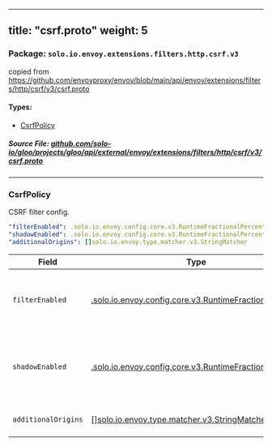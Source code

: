 
---
title: "csrf.proto"
weight: 5
---

<!-- Code generated by solo-kit. DO NOT EDIT. -->


### Package: `solo.io.envoy.extensions.filters.http.csrf.v3`  
copied from https://github.com/envoyproxy/envoy/blob/main/api/envoy/extensions/filters/http/csrf/v3/csrf.proto


 
#### Types:


- [CsrfPolicy](#csrfpolicy)
  



##### Source File: [github.com/solo-io/gloo/projects/gloo/api/external/envoy/extensions/filters/http/csrf/v3/csrf.proto](https://github.com/solo-io/gloo/blob/master/projects/gloo/api/external/envoy/extensions/filters/http/csrf/v3/csrf.proto)





---
### CsrfPolicy

 
CSRF filter config.

```yaml
"filterEnabled": .solo.io.envoy.config.core.v3.RuntimeFractionalPercent
"shadowEnabled": .solo.io.envoy.config.core.v3.RuntimeFractionalPercent
"additionalOrigins": []solo.io.envoy.type.matcher.v3.StringMatcher

```

| Field | Type | Description |
| ----- | ---- | ----------- | 
| `filterEnabled` | [.solo.io.envoy.config.core.v3.RuntimeFractionalPercent](../../../../../../config/core/v3/base.proto.sk/#runtimefractionalpercent) | Specifies the % of requests for which the CSRF filter is enabled. If :ref:`runtime_key <envoy_api_field_config.core.v3.RuntimeFractionalPercent.runtime_key>` is specified, Envoy will lookup the runtime key to get the percentage of requests to filter. .. note:: This field defaults to 100/:ref:`HUNDRED <envoy_api_enum_type.v3.FractionalPercent.DenominatorType>`. |
| `shadowEnabled` | [.solo.io.envoy.config.core.v3.RuntimeFractionalPercent](../../../../../../config/core/v3/base.proto.sk/#runtimefractionalpercent) | Specifies that CSRF policies will be evaluated and tracked, but not enforced. This is intended to be used when ``filter_enabled`` is off and will be ignored otherwise. If :ref:`runtime_key <envoy_api_field_config.core.v3.RuntimeFractionalPercent.runtime_key>` is specified, Envoy will lookup the runtime key to get the percentage of requests for which it will evaluate and track the request's *Origin* and *Destination* to determine if it's valid, but will not enforce any policies. |
| `additionalOrigins` | [[]solo.io.envoy.type.matcher.v3.StringMatcher](../../../../../../type/matcher/v3/string.proto.sk/#stringmatcher) | Specifies additional source origins that will be allowed in addition to the destination origin. More information on how this can be configured via runtime can be found :ref:`here <csrf-configuration>`. |





<!-- Start of HubSpot Embed Code -->
<script type="text/javascript" id="hs-script-loader" async defer src="//js.hs-scripts.com/5130874.js"></script>
<!-- End of HubSpot Embed Code -->
